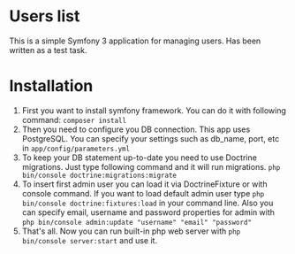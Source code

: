 Users list
==========

This is a simple Symfony 3 application for managing users. Has been written as a test task.

Installation
============

1. First you want to install symfony framework. You can do it with following command:
```composer install```
2. Then you need to configure you DB connection. This app uses PostgreSQL. You can specify your settings such as db_name, port, etc in ```app/config/parameters.yml```
3. To keep your DB statement up-to-date you need to use Doctrine migrations. Just type following command and it will run migrations.
```php bin/console doctrine:migrations:migrate```
4. To insert first admin user you can load it via DoctrineFixture or with console command. If you want to load default admin user type ```php bin/console doctrine:fixtures:load``` in your command line. Also you can specify email, username and password properties for admin with ```php bin/console admin:update "username" "email" "password"```
5. That's all. Now you can run built-in php web server with ```php bin/console server:start``` and use it.
